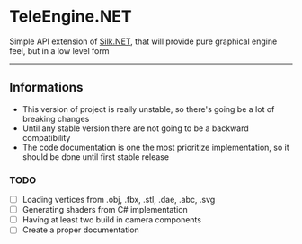# TeleEngine.NET
Simple API extension of [Silk.NET](https://github.com/dotnet/Silk.NET), that will provide pure graphical engine feel, but
in a low level form

---
## Informations
- This version of project is really unstable, so there's going be a lot of breaking changes
- Until any stable version there are not going to be a backward compatibility
- The code documentation is one the most prioritize implementation, so it should be done until first stable release

### TODO
- [ ] Loading vertices from .obj, .fbx, .stl, .dae, .abc, .svg
- [ ] Generating shaders from C# implementation
- [ ] Having at least two build in camera components
- [ ] Create a proper documentation
